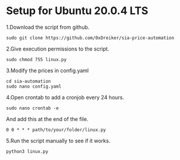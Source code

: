 # Setup for Ubuntu 20.0.4 LTS

1.Download the script from github.
```
sudo git clone https://github.com/0xDreiker/sia-price-automation
```

2.Give execution permissions to the script.
```
sudo chmod 755 linux.py
```

3.Modify the prices in config.yaml
```
cd sia-automation  
sudo nano config.yaml
```

4.Open crontab to add a cronjob every 24 hours.

```
sudo nano crontab -e
```
And add this at the end of the file.
```
0 0 * * * path/to/your/folder/linux.py
```

5.Run the script manually to see if it works.
```
python3 linux.py
```